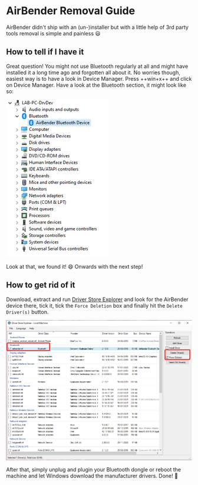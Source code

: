 # AirBender Removal Guide

AirBender didn't ship with an (un-)installer but with a little help of 3rd party tools removal is simple and painless 😃

## How to tell if I have it

Great question! You might not use Bluetooth regularly at all and might have installed it a long time ago and forgotten all about it. No worries though, easiest way is to have a look in Device Manager. Press ++win+x++ and click on Device Manager. Have a look at the Bluetooth section, it might look like so:

![AnyDesk_QREcVZYRZh.png](images/AnyDesk_QREcVZYRZh.png)

Look at that, we found it! 😄 Onwards with the next step!

## How to get rid of it

Download, extract and run [Driver Store Explorer](https://github.com/lostindark/DriverStoreExplorer/releases/latest) and look for the AirBender device there, tick it, tick the `Force Deletion` box and finally hit the `Delete Driver(s)` button.

![imFom0RK7M.png](images/imFom0RK7M.png)

After that, simply unplug and plugin your Bluetooth dongle or reboot the machine and let Windows download the manufacturer drivers. Done! 🎉
